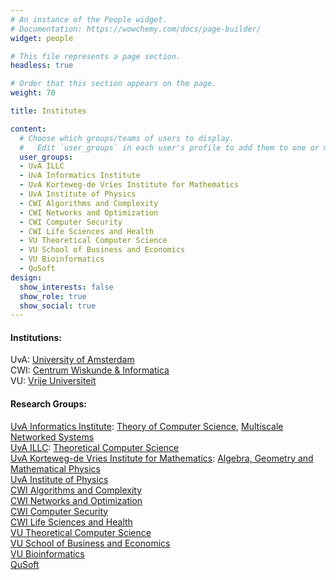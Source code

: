 ```yaml
---
# An instance of the People widget.
# Documentation: https://wowchemy.com/docs/page-builder/
widget: people

# This file represents a page section.
headless: true

# Order that this section appears on the page.
weight: 70

title: Institutes

content:
  # Choose which groups/teams of users to display.
  #   Edit `user_groups` in each user's profile to add them to one or more of these groups.
  user_groups:
  - UvA ILLC
  - UvA Informatics Institute
  - UvA Korteweg-de Vries Institute for Mathematics
  - UvA Institute of Physics
  - CWI Algorithms and Complexity
  - CWI Networks and Optimization
  - CWI Computer Security
  - CWI Life Sciences and Health
  - VU Theoretical Computer Science
  - VU School of Business and Economics
  - VU Bioinformatics
  - QuSoft
design:
  show_interests: false
  show_role: true
  show_social: true
---
```

#### Institutions:
UvA: [University of Amsterdam](https://www.uva.nl) <br>
CWI: [Centrum Wiskunde & Informatica](https://www.cwi.nl) <br>
VU: [Vrije Universiteit](https://vu.nl)

#### Research Groups:
[UvA Informatics Institute](https://ivi.uva.nl): [Theory of Computer Science](https://ivi.fnwi.uva.nl/tcs/), [Multiscale Networked Systems](https://mns-research.nl/)<br>
[UvA ILLC](https://www.illc.uva.nl): [Theoretical Computer Science](https://www.illc.uva.nl/Research/Research-Units/TCS/) <br>
[UvA Korteweg-de Vries Institute for Mathematics](https://kdvi.uva.nl): [Algebra, Geometry and Mathematical Physics](https://kdvi.uva.nl/research/agmp/algebra-geometry-mathematical-physics.html) <br>
[UvA Institute of Physics](https://iop.uva.nl/) <br>
[CWI Algorithms and Complexity](https://www.cwi.nl/research/groups/algorithms-and-complexity) <br>
[CWI Networks and Optimization](https://www.cwi.nl/research/groups/networks-and-optimization) <br>
[CWI Computer Security](https://www.cwi.nl/research/groups/computer-security) <br>
[CWI Life Sciences and Health](https://www.cwi.nl/research/groups/life-sciences-and-health) <br>
[VU Theoretical Computer Science](https://www.cs.vu.nl/~tcs/) <br>
[VU School of Business and Economics](https://research.vu.nl/en/organisations/school-of-business-and-economics) <br>
[VU Bioinformatics](https://research.vu.nl/en/organisations/bioinformatics-2) <br>
[QuSoft](https://www.qusoft.org)
